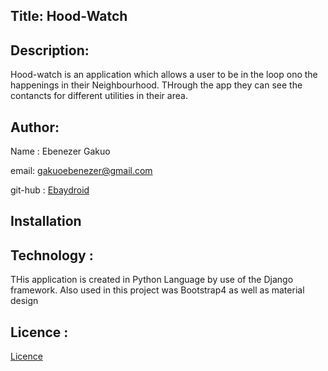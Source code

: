## Title: Hood-Watch

## Description: 
Hood-watch is an application which allows a user to be in the loop ono the happenings in their Neighbourhood. THrough the app they can see the contancts for different utilities in their area.

## Author:
Name : Ebenezer Gakuo

email: gakuoebenezer@gmail.com

git-hub : [Ebaydroid](https://github.com/Ebay-droid/)

## Installation

## Technology :
THis application is created in Python Language by use of the Django framework.
Also used in this project was Bootstrap4 as well as material design

## Licence : 
[Licence](https://raw.githubusercontent.com/Ebay-droid/Django-ip4/master/LICENSE)

##